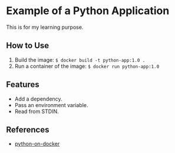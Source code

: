 # Example of a Python Application

This is for my learning purpose.

## How to Use

1. Build the image: `$ docker build -t python-app:1.0 .`
2. Run a container of the image: `$ docker run python-app:1.0`

## Features

* Add a dependency.
* Pass an environment variable.
* Read from STDIN.

## References

* [python-on-docker](https://www.askpython.com/python/python-on-docker)
